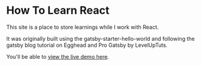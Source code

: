 # How To Learn React
This site is a place to store learnings while I work with React. 

It was originally built using the gatsby-starter-hello-world and following the gatsby blog tutorial on Egghead and Pro Gatsby by LevelUpTuts.

You'll be able to [view the live demo here](https://howtolearnreact.netlify.com/).
